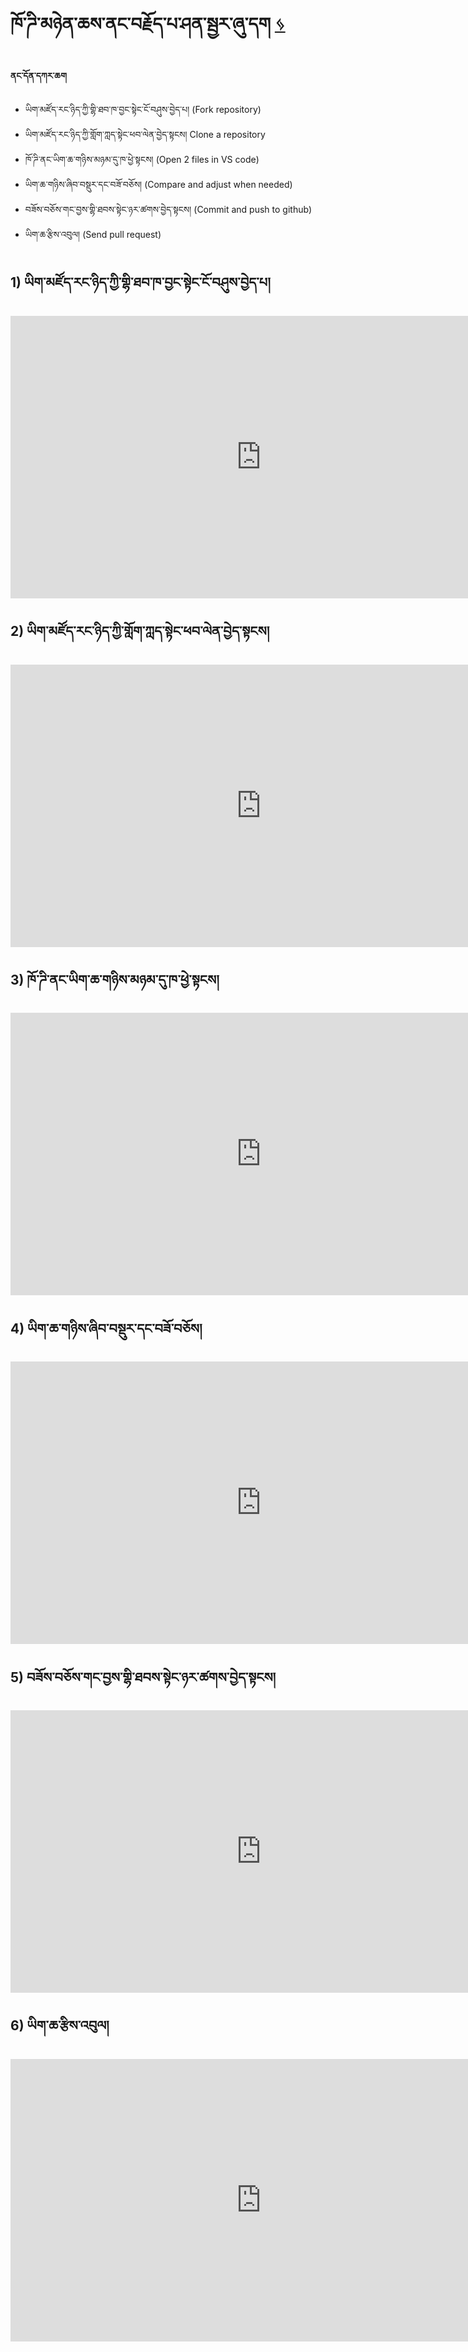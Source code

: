 # ཁོ་ཌི་མཉེན་ཆས་ནང་བརྗོད་པ་ཤན་སྦྱར་ཞུ་དག [ ᛃ ](https://github.com/MonlamAI/Wiki/blob/main/docs/en/mt/bo-versions.md)

**ནང་དོན་དཀར་ཆག**

- ཡིག་མཛོད་རང་ཉིད་ཀྱི་གྷི་ཐབ་ཁ་བྱང་སྟེང་ངོ་བཤུས་བྱེད་པ། (Fork repository)
- ཡིག་མཛོད་རང་ཉིད་ཀྱི་གློག་ཀླད་སྟེང་ཕབ་ལེན་བྱེད་སྟངས། Clone a repository
- ཁོ་ཌི་ནང་ཡིག་ཆ་གཉིས་མཉམ་དུ་ཁ་ཕྱེ་སྟངས། (Open 2 files in VS code)
- ཡིག་ཆ་གཉིས་ཞིབ་བསྡུར་དང་བཟོ་བཅོས། (Compare and adjust when needed)
- བཟོས་བཅོས་གང་བྱས་གྷི་ཐབས་སྟེང་ཉར་ཚགས་བྱེད་སྟངས། (Commit and push to github)
- ཡིག་ཆ་རྩིས་འབུལ། (Send pull request)

## 1) ཡིག་མཛོད་རང་ཉིད་ཀྱི་གྷི་ཐབ་ཁ་བྱང་སྟེང་ངོ་བཤུས་བྱེད་པ།

<iframe width="802" height="452" src="https://www.youtube.com/embed/91NXzindnm4" title="01 TPW  (Create fork)" frameborder="0" allow="accelerometer; autoplay; clipboard-write; encrypted-media; gyroscope; picture-in-picture; web-share" allowfullscreen></iframe>

## 2) ཡིག་མཛོད་རང་ཉིད་ཀྱི་གློག་ཀླད་སྟེང་ཕབ་ལེན་བྱེད་སྟངས།

<iframe width="802" height="452" src="https://www.youtube.com/embed/vepFpTYaDoA?list=PLr4lRhE-vqKBYWu0rRwRyq_IWeOf1LTHw" title="02 TPW (Cloning)" frameborder="0" allow="accelerometer; autoplay; clipboard-write; encrypted-media; gyroscope; picture-in-picture; web-share" allowfullscreen></iframe>

## 3) ཁོ་ཌི་ནང་ཡིག་ཆ་གཉིས་མཉམ་དུ་ཁ་ཕྱེ་སྟངས།

<iframe width="802" height="452" src="https://www.youtube.com/embed/-k9WmGsHdkc" title="03 TPW (Open in VScode)" frameborder="0" allow="accelerometer; autoplay; clipboard-write; encrypted-media; gyroscope; picture-in-picture; web-share" allowfullscreen></iframe>

## 4) ཡིག་ཆ་གཉིས་ཞིབ་བསྡུར་དང་བཟོ་བཅོས།

<iframe width="802" height="452" src="https://www.youtube.com/embed/naGuVEfRN9Q" title="04 TPW (Compare and adjust)" frameborder="0" allow="accelerometer; autoplay; clipboard-write; encrypted-media; gyroscope; picture-in-picture; web-share" allowfullscreen></iframe>

## 5) བཟོས་བཅོས་གང་བྱས་གྷི་ཐབས་སྟེང་ཉར་ཚགས་བྱེད་སྟངས།

<iframe width="802" height="452" src="https://www.youtube.com/embed/IbCSgl3lnig" title="05TPW (Commit and push)" frameborder="0" allow="accelerometer; autoplay; clipboard-write; encrypted-media; gyroscope; picture-in-picture; web-share" allowfullscreen></iframe>

## 6) ཡིག་ཆ་རྩིས་འབུལ།

<iframe width="802" height="452" src="https://www.youtube.com/embed/KcQdxMxyuKw" title="06 TPW (Pull request)" frameborder="0" allow="accelerometer; autoplay; clipboard-write; encrypted-media; gyroscope; picture-in-picture; web-share" allowfullscreen></iframe>

